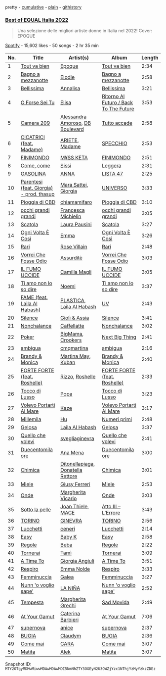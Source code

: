 pretty - [cumulative](/playlists/cumulative/37i9dQZF1DWUHxBb0SYtLj.md) - [plain](/playlists/plain/37i9dQZF1DWUHxBb0SYtLj) - [githistory](https://github.githistory.xyz/mackorone/spotify-playlist-archive/blob/main/playlists/plain/37i9dQZF1DWUHxBb0SYtLj)

### [Best of EQUAL Italia 2022](https://open.spotify.com/playlist/37i9dQZF1DWUHxBb0SYtLj)

> Una selezione delle migliori artiste donne in Italia nel 2022! Cover: EPOQUE

[Spotify](https://open.spotify.com/user/spotify) - 15,602 likes - 50 songs - 2 hr 35 min

| No. | Title | Artist(s) | Album | Length |
|---|---|---|---|---|
| 1 | [Tout va bien](https://open.spotify.com/track/4iuWGd3OWbHzzA8dCWoXTn) | [Epoque](https://open.spotify.com/artist/5xNhapdkr2QQJoAkK9h67k) | [Tout va bien](https://open.spotify.com/album/1Mixzi6JgQWY5499xR8ohL) | 2:34 |
| 2 | [Bagno a mezzanotte](https://open.spotify.com/track/5KkcthkQDnlhQN0WhO8DsM) | [Elodie](https://open.spotify.com/artist/7GgpsUpkj3olseoaTY7TEY) | [Bagno a mezzanotte](https://open.spotify.com/album/4ZwF0hAe8HY68XrjnzQVAd) | 2:58 |
| 3 | [Bellissima](https://open.spotify.com/track/39jxR2xnmcBbkdPX9oNzsI) | [Annalisa](https://open.spotify.com/artist/0EqkKYDK9EkKY5N7zU3FPv) | [Bellissima](https://open.spotify.com/album/3I7EQQqrQ1kdZBoaNkCdY4) | 3:21 |
| 4 | [O Forse Sei Tu](https://open.spotify.com/track/2MHFnAw5nAjTXnBFO0Y8s9) | [Elisa](https://open.spotify.com/artist/2ARH58Hit3yC6ziGdhma23) | [Ritorno Al Futuro / Back To The Future](https://open.spotify.com/album/5pRIJzzXRB5cgKcDviHMIk) | 3:53 |
| 5 | [Camera 209](https://open.spotify.com/track/3gzGelvS4qpKiJ6oWqmQjL) | [Alessandra Amoroso](https://open.spotify.com/artist/2pjb5ffSoVTr5lRYQXlnPu), [DB Boulevard](https://open.spotify.com/artist/17jVKTope5TIJoBQBTzaxj) | [Tutto accade](https://open.spotify.com/album/48OWBByxV14QKEw6ZXDTPh) | 2:58 |
| 6 | [CICATRICI \(feat\. Madame\)](https://open.spotify.com/track/7FSEYn1LL9UemeYeuXCHRm) | [ARIETE](https://open.spotify.com/artist/2T4kh33TYdnDesvlQyRst8), [Madame](https://open.spotify.com/artist/1vgQksyJ0IVz8y9XerEOy3) | [SPECCHIO](https://open.spotify.com/album/2siu332vR3M1qf1F9D7LY3) | 2:53 |
| 7 | [FINIMONDO](https://open.spotify.com/track/0JbzHTWp24Fe1l7NBzzp4p) | [M¥SS KETA](https://open.spotify.com/artist/594PwrFy2mmLueuUwUgoCM) | [FINIMONDO](https://open.spotify.com/album/5v0DjHceNOVZGIqtNzR8i2) | 2:51 |
| 8 | [Come, come](https://open.spotify.com/track/4Kw2WHHSFvNeTgbpQtITe7) | [Sissi](https://open.spotify.com/artist/6P7jNZ4DCs766yu5td601i) | [Leggera](https://open.spotify.com/album/6vtGqGLz1IqeLtEXwluv70) | 2:31 |
| 9 | [GASOLINA](https://open.spotify.com/track/7I9l9qOYfdUMuSO6Q4VQtZ) | [ANNA](https://open.spotify.com/artist/7K80yOTC0Id95gRaOxDG5u) | [LISTA 47](https://open.spotify.com/album/3MMMbRt5PJf5zXmFoe94D4) | 2:25 |
| 10 | [Parentesi \(feat\. Giorgia\) \- prod\. thasup](https://open.spotify.com/track/6vptpBqIrjv7zvqa26P3yA) | [Mara Sattei](https://open.spotify.com/artist/0zoMmzmyi8N8LwzhyXPvtk), [Giorgia](https://open.spotify.com/artist/0gm1lHoOXAdy5OB4AwFYRr) | [UNIVERSO](https://open.spotify.com/album/7iC8xpYEBwvEhpiCs0WfRn) | 3:33 |
| 11 | [Pioggia di CBD](https://open.spotify.com/track/5eL7azGDSAndUemSxGm79B) | [chiamamifaro](https://open.spotify.com/artist/7IkCnJuIFuZyvZb60a5DEe) | [Pioggia di CBD](https://open.spotify.com/album/4UcG471p9uZwNJUGLRG4Ib) | 3:10 |
| 12 | [occhi grandi grandi](https://open.spotify.com/track/6k6hmfJ3PTVWDPvrSB62rz) | [Francesca Michielin](https://open.spotify.com/artist/4jFlmD92WULLlaRS8Cj6QS) | [occhi grandi grandi](https://open.spotify.com/album/3AS0A8n2kZklh41wvNCzas) | 3:05 |
| 13 | [Scatola](https://open.spotify.com/track/106fyaBCHP5I3mMED2OAHB) | [Laura Pausini](https://open.spotify.com/artist/2e4nwiX8ZCU09LGLOpeqTH) | [Scatola](https://open.spotify.com/album/1Fi4bAtx1G2kCwFHS4JYLa) | 3:27 |
| 14 | [Ogni Volta È Così](https://open.spotify.com/track/2YqCCbTVa9ODiS754EXKxR) | [Emma](https://open.spotify.com/artist/0gzwXezN4IUHAwLufA6YcX) | [Ogni Volta È Così](https://open.spotify.com/album/1p4s0XUTVe2qfTZ07ojZdw) | 3:26 |
| 15 | [Rari](https://open.spotify.com/track/2pObwRg2GniOUROCOk0pDk) | [Rose Villain](https://open.spotify.com/artist/2aya6KuqjXEhHBqYKsTPLs) | [Rari](https://open.spotify.com/album/4nKa1aVHe4MdYdBMIPKnJ0) | 2:48 |
| 16 | [Vorrei Che Fosse Odio](https://open.spotify.com/track/4HUROdvXWBTlGmklebPYwY) | [Assurditè](https://open.spotify.com/artist/2vDluwryVXelZfng6DxjnC) | [Vorrei Che Fosse Odio](https://open.spotify.com/album/1L8Ti5F6cv65EZ1fAmxHQX) | 3:03 |
| 17 | [IL FUMO UCCIDE](https://open.spotify.com/track/67OwT6y01c3IwTLjYmF7xg) | [Camilla Magli](https://open.spotify.com/artist/3HRSdDvPAE54ocmaq0JRrJ) | [IL FUMO UCCIDE](https://open.spotify.com/album/05VFSmqhezOJ2xelLj1MYU) | 3:05 |
| 18 | [Ti amo non lo so dire](https://open.spotify.com/track/0ghwEektHMemDGqmOzsNnc) | [Noemi](https://open.spotify.com/artist/62C5P1caRIK12ndTkzNJjA) | [Ti amo non lo so dire](https://open.spotify.com/album/4xdh3qnIp6cwjHUzq27svz) | 3:37 |
| 19 | [FAME \(feat\. Laila Al Habash\)](https://open.spotify.com/track/0jNiQhRIRxu6IGapnsQkY4) | [PLASTICA](https://open.spotify.com/artist/2fB3iExnBIP2AA713JAqIM), [Laila Al Habash](https://open.spotify.com/artist/6TlzdBQJ60fuenBUtDARlg) | [UV](https://open.spotify.com/album/3LKaBArzE0hlP2jMkOaedY) | 2:43 |
| 20 | [Silence](https://open.spotify.com/track/0rkJhWp63okDVZa5Cda6ua) | [Giolì & Assia](https://open.spotify.com/artist/6mM9a86Nrw0y7f9MaJGbpU) | [Silence](https://open.spotify.com/album/3JhrwVDziahf2PLTPzJhwT) | 3:41 |
| 21 | [Nonchalance](https://open.spotify.com/track/1fSUTj7qUeFW6R1PD2ofmn) | [Caffellatte](https://open.spotify.com/artist/7xmNRoYqVgsIiyIwRxrlay) | [Nonchalance](https://open.spotify.com/album/0y3WjIF2bIH5BrbFRsKzZG) | 3:02 |
| 22 | [Poker](https://open.spotify.com/track/6wHgwzvhFNFT01ecGXNGrI) | [BigMama](https://open.spotify.com/artist/5A0upF7YOXwWW0R5EuahcF), [Crookers](https://open.spotify.com/artist/3o1cwVQfiDWafhYA02k13C) | [Next Big Thing](https://open.spotify.com/album/0TeCxhwt1zggy58jurdvMA) | 2:41 |
| 23 | [ambigua](https://open.spotify.com/track/6HhwvQqq7CeoLKklfR5fuM) | [cmqmartina](https://open.spotify.com/artist/3t7NdpIbIprOtDChVJ94DP) | [ambigua](https://open.spotify.com/album/36jWy8gHYIiCCtTJPRCiuK) | 2:16 |
| 24 | [Brandy & Monica](https://open.spotify.com/track/7D0lKhGUyoJvXA83Gko8ou) | [Martina May](https://open.spotify.com/artist/1nEZxArpiNayoK02nNzJxR), [Kuban](https://open.spotify.com/artist/4Xy59tDL9bQYT98ExQihGG) | [Brandy & Monica](https://open.spotify.com/album/2TGJGvjsRyiNZub7jgeIcM) | 2:40 |
| 25 | [FORTE FORTE \(feat\. Roshelle\)](https://open.spotify.com/track/2LL6RXUEKUNH3oC2wjSThN) | [Rizzo](https://open.spotify.com/artist/2ALJBMyhbGODOEpstHfEqN), [Roshelle](https://open.spotify.com/artist/05OYdU3diEpNYjaAHNaZTt) | [FORTE FORTE \(feat\. Roshelle\)](https://open.spotify.com/album/76av4ZF3qzpmccsX6jGArN) | 2:33 |
| 26 | [Tocco di Lusso](https://open.spotify.com/track/0kxe9g9K1kdxzwRMNYfgIl) | [Popa](https://open.spotify.com/artist/3v3PilwftiZCpC4msQRNyB) | [Tocco di Lusso](https://open.spotify.com/album/2637BRvpeYONrNQiUWJUwV) | 3:23 |
| 27 | [Volevo Portarti Al Mare](https://open.spotify.com/track/0GXIWEkfHN5RE3G9Y67bqr) | [Kaze](https://open.spotify.com/artist/7whJIhjyiftRQjoAKJVNjU) | [Volevo Portarti Al Mare](https://open.spotify.com/album/0KIp2ubNGwlo2H9DDpegfV) | 3:17 |
| 28 | [Millemila](https://open.spotify.com/track/6DT748xDp7JJMVwdFikBiO) | [Hu](https://open.spotify.com/artist/1XZA7vX3UDejpAFJtywlL6) | [Numeri primi](https://open.spotify.com/album/72dqKyvNBKYp2LT4KC38vH) | 2:48 |
| 29 | [Gelosa](https://open.spotify.com/track/3MjPV83UbVdp3I7qU7XzIG) | [Laila Al Habash](https://open.spotify.com/artist/6TlzdBQJ60fuenBUtDARlg) | [Gelosa](https://open.spotify.com/album/12XzMU7JSvQZJPj6brqKEH) | 3:37 |
| 30 | [Quello che volevi](https://open.spotify.com/track/23pqb1JwcB2PEa5rTGMquj) | [svegliaginevra](https://open.spotify.com/artist/0mNU2jWtQEYmhBjWtWTBBS) | [Quello che volevi](https://open.spotify.com/album/29dS7rFj7xV7xy1Ga7lu2b) | 2:41 |
| 31 | [Duecentomila ore](https://open.spotify.com/track/5QcKmCvGDbMvbJQZh75YVd) | [Ana Mena](https://open.spotify.com/artist/6k8mwkKJKKjBILo7ypBspl) | [Duecentomila ore](https://open.spotify.com/album/7DZEFakK4SfIg3IbnVNta5) | 3:00 |
| 32 | [Chimica](https://open.spotify.com/track/5u4WqrYhQA5BUvqN5syYil) | [Ditonellapiaga](https://open.spotify.com/artist/7HtzacrJpksCiS6qHypb8l), [Donatella Rettore](https://open.spotify.com/artist/7eIqewR3PiwQDItf5G2SyV) | [Chimica](https://open.spotify.com/album/2DBfhRyn8ujtwUp3pTYvgc) | 3:01 |
| 33 | [Miele](https://open.spotify.com/track/0iBY803rcJUKZRjSxKX9GD) | [Giusy Ferreri](https://open.spotify.com/artist/0dwEXtB6gceh7EO7tCsxhD) | [Miele](https://open.spotify.com/album/41Iz0BztCjd62pFNxq6gUW) | 2:53 |
| 34 | [Onde](https://open.spotify.com/track/6bYWgUmK5MYEhTqNovU6tQ) | [Margherita Vicario](https://open.spotify.com/artist/2UUqj8yIpJGSjEJgkL4IIY) | [Onde](https://open.spotify.com/album/05QaX06ET8D9JNktx9zXrd) | 3:03 |
| 35 | [Sotto la pelle](https://open.spotify.com/track/0Xrlu5pElPhk5FPgb7U5DL) | [Joan Thiele](https://open.spotify.com/artist/2X1CuKIwl9B7zMjXi41bi5), [MACE](https://open.spotify.com/artist/7gjqZ8coFZimZDtdk04WP1) | [Atto III – L’Errore](https://open.spotify.com/album/7MduqQVgqSxk421KhzF8zl) | 3:43 |
| 36 | [TORINO](https://open.spotify.com/track/25VVlIryCNQU06FHaj9ypw) | [GINEVRA](https://open.spotify.com/artist/7tzZSvedYboTHuyJgkaG0U) | [TORINO](https://open.spotify.com/album/0s620TbmAkzcqUOpgKHIXh) | 2:56 |
| 37 | [Lucchetti](https://open.spotify.com/track/1g2KBFiFmlSyLMRzNnpNJb) | [ceneri](https://open.spotify.com/artist/1RpjdVVigmI1T1UW8gxXJz) | [Lucchetti](https://open.spotify.com/album/0hrqmqa4S8Y9V6vztGtyaQ) | 2:14 |
| 38 | [Easy](https://open.spotify.com/track/0ewhQQowsSpeQYyjqwn7A5) | [Baby K](https://open.spotify.com/artist/725KKhVCSCQbYkZBptBTfg) | [Easy](https://open.spotify.com/album/0EOLbMbGghbBqox9QpJrk7) | 2:58 |
| 39 | [Regole](https://open.spotify.com/track/57RJPJcwxONZWXxWQpgR4N) | [Beba](https://open.spotify.com/artist/6ZpOQK1OKdCybuOgMkdbUh) | [Regole](https://open.spotify.com/album/1brZBLMNWwPvfHOTpHZmK9) | 2:22 |
| 40 | [Tornerai](https://open.spotify.com/track/1trQzP600JNFcrPzD30OVX) | [Tamì](https://open.spotify.com/artist/3DPniGk3KehPU6Z3dOy34Y) | [Tornerai](https://open.spotify.com/album/7gyjTOcAKEP7PRbuLDl57y) | 3:09 |
| 41 | [A Time To](https://open.spotify.com/track/78AcqmKSC43Rw5IPKULBJn) | [Giorgia Angiuli](https://open.spotify.com/artist/4iHnLagnnmgiIwMSm1wuTq) | [A Time To](https://open.spotify.com/album/0Gqi6GydAotNvMZgUqq7Dn) | 3:51 |
| 42 | [Respiro](https://open.spotify.com/track/0bL0U4dxXlSNKgtJfVEgDL) | [Emma Nolde](https://open.spotify.com/artist/5Ti3nqsUZsSrsk3qcOADjK) | [Respiro](https://open.spotify.com/album/1LykpuCRBeWXB9KnFYcYL8) | 3:33 |
| 43 | [Femminuccia](https://open.spotify.com/track/2D60SsiM3NDqjfA3ftbG2N) | [Galea](https://open.spotify.com/artist/3pQIK4err9x7DTw9cAOqgD) | [Femminuccia](https://open.spotify.com/album/5xu6mV3Eck9ixbfWzGNueE) | 3:27 |
| 44 | [Nunn 'o voglio sape'](https://open.spotify.com/track/31i7zRLLh1MyLfk2mblk0d) | [LA NIÑA](https://open.spotify.com/artist/7F0wzg6BIXNOSrh8ixhobj) | [Nunn 'o voglio sape'](https://open.spotify.com/album/0Jz3rP9MZ3VUrMKSlRkBH8) | 2:52 |
| 45 | [Tempesta](https://open.spotify.com/track/2LzBjz9iIO71DCfpL5JwRe) | [Margherita Grechi](https://open.spotify.com/artist/1sP5097vTVkcIjAxK7i4aM) | [Sad Movida](https://open.spotify.com/album/43BrIRZMc1w3faA5PGrlzo) | 2:49 |
| 46 | [At Your Gamut](https://open.spotify.com/track/43L6jRPsQnoCq2cEL7dHoj) | [Caterina Barbieri](https://open.spotify.com/artist/61WgG5fz5ilJrMne7tE1zu) | [At Your Gamut](https://open.spotify.com/album/6r4Bsy49xNkQlBr3UpUqNW) | 7:06 |
| 47 | [supernova](https://open.spotify.com/track/1HgQFrZi1J4RuhJ9Z4MAcD) | [anice](https://open.spotify.com/artist/0Sf5IqezdIhXjKogXm0Nad) | [supernova](https://open.spotify.com/album/2LuWFJRsciGayhfir9BNhz) | 2:37 |
| 48 | [BUGIA](https://open.spotify.com/track/1nbN6ZbQyL8jnrScgtGxhs) | [Claudym](https://open.spotify.com/artist/7pNCSsicJGpwrn2wwGD91g) | [BUGIA](https://open.spotify.com/album/10Mu39RGP77NUZW0G73SEQ) | 2:36 |
| 49 | [Come mai](https://open.spotify.com/track/26YUhun4IPmIIOaNjZLBX1) | [CARA](https://open.spotify.com/artist/5zB3Q6zAf7VWq0cfiHgzqf) | [Come mai](https://open.spotify.com/album/5WyxHBTAp2xZQG11nemeI9) | 3:07 |
| 50 | [Matita](https://open.spotify.com/track/0JIdQzk7TXlUl4eQatXkNo) | [Alek](https://open.spotify.com/artist/6JWeknFiJE42BXED1AGOvY) | [Matita](https://open.spotify.com/album/6Ksd7CEHpngMp2lGb5cjmX) | 3:07 |

Snapshot ID: `MTY2OTgyMDMwMiwwMDAwMDAwMDI5NmNhZTY3OGEyN2U3OWZjYzc1NThjYzMyYzkzZDEz`
